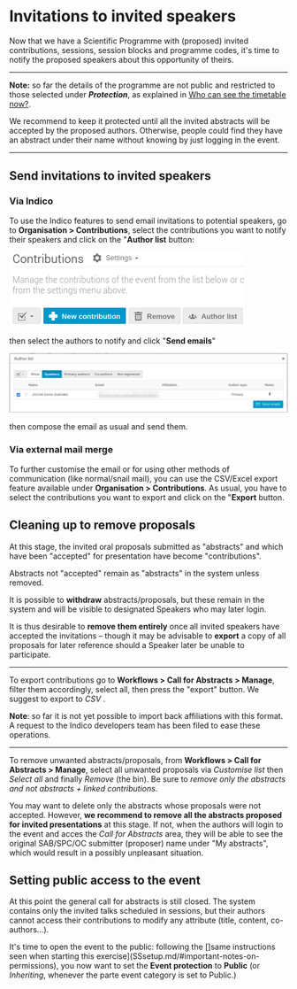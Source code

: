 # Invitations to invited speakers

Now that we have a Scientific Programme with (proposed) invited contributions, sessions, session blocks and programme codes, it's time to notify the proposed speakers about this opportunity of theirs.

---

**Note:** so far the details of the programme are not public and restricted to those selected under ***Protection***, as explained in [Who can see the timetable now?](SSpublishing/#who-can-see-the-timetable-now).

We recommend to keep it protected until all the invited abstracts will be accepted by the proposed authors. Otherwise, people could find they have an abstract under their name without knowing by just logging in the event.

---

## Send invitations to invited speakers

### Via Indico

To use the Indico features to send email invitations to potential speakers, go to **Organisation > Contributions**, select the contributions you want to notify their speakers and click on the "**Author list** button:

![](img/author_list_button.png)

then select the authors to notify and click "**Send emails**"

![](img/email_authors.png)

then compose the email as usual and send them.

### Via external mail merge

To further customise the email or for using other methods of communication (like normal/snail mail), you can use the CSV/Excel export feature available under **Organisation > Contributions**. As usual, you have to select the contributions you want to export and click on the "**Export** button.



## Cleaning up to remove proposals

At this stage, the invited oral proposals submitted as "abstracts" and which have been "accepted" for presentation have become "contributions".

Abstracts not "accepted" remain as "abstracts" in the system unless removed.

It is possible to **withdraw** abstracts/proposals, but these remain in the system and will be visible to designated Speakers who may later login. 

It is thus desirable to **remove them entirely** once all invited speakers have accepted the invitations – though it may be advisable to **export** a copy of all proposals for later reference should a Speaker later be unable to participate.

---

To export contributions go to **Workflows > Call for Abstracts > Manage**, filter them accordingly, select all, then press the "export" button. We suggest to export to *CSV* .

**Note**: so far it is not yet possible to import back affiliations with this format. A request to the Indico developers team has been filed to ease these operations.

---

To remove unwanted abstracts/proposals, from **Workflows > Call for Abstracts > Manage**, select all unwanted proposals via *Customise list* then *Select all*  and finally *Remove* (the bin). Be sure to *remove only the abstracts and not abstracts + linked contributions*.

You may want to delete only the abstracts whose proposals were not accepted. However, **we recommend to remove all the abstracts proposed for invited presentations** at this stage. If not, when the authors will login to the event and acces the *Call for Abstracts* area, they will be able to see the original SAB/SPC/OC submitter (proposer) name under "My abstracts", which would result in a possibly unpleasant situation.



## Setting public access to the event

At this point the general call for abstracts is still closed. The system contains only the invited talks scheduled in sessions, but their authors cannot access their contributions to modify any attribute (title, content, co-authors...).

It's time to open the event to the public: following the []same instructions seen when starting this exercise](SSsetup.md/#important-notes-on-permissions), you now want to set the **Event protection** to **Public** (or *Inheriting*, whenever the parte event category is set to Public.)
